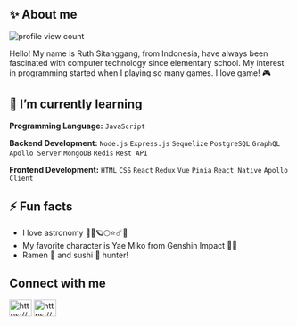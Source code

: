 ## ✨ About me

![profile view count](https://komarev.com/ghpvc/?username=lemonadesquash)

Hello! My name is Ruth Sitanggang, from Indonesia, have always been fascinated with computer technology since elementary school. My interest in programming started when I playing so many games. I love game! 🎮



## 🌱 I’m currently learning

**Programming Language:** `JavaScript`

**Backend Development:** `Node.js` `Express.js` `Sequelize` `PostgreSQL` `GraphQL` `Apollo Server` `MongoDB` `Redis` `Rest API`

**Frontend Development:** `HTML` `CSS` `React` `Redux` `Vue` `Pinia` `React Native` `Apollo Client`


## ⚡ Fun facts 

- I love astronomy 🔭🚀🪐🌕⭐️☄️🌌
- My favorite character is Yae Miko from Genshin Impact 🦊💖
- Ramen 🍜 and sushi 🍣 hunter!



## Connect with me

<a href="https://linkedin.com/in/https://www.linkedin.com/in/ruth-damayanti-sitanggang/" target="blank"><img align="center" src="https://raw.githubusercontent.com/rahuldkjain/github-profile-readme-generator/master/src/images/icons/Social/linked-in-alt.svg" alt="https://www.linkedin.com/in/ruth-damayanti-sitanggang/" height="30" width="40" /></a>
<a href="https://instagram.com/https://www.instagram.com/ruth.ds" target="blank"><img align="center" src="https://raw.githubusercontent.com/rahuldkjain/github-profile-readme-generator/master/src/images/icons/Social/instagram.svg" alt="https://www.instagram.com/ruth.ds" height="30" width="40" /></a>


<!--
**lemonadesquash/lemonadesquash** is a ✨ _special_ ✨ repository because its `README.md` (this file) appears on your GitHub profile.

Here are some ideas to get you started:

- 🔭 I’m currently working on ...
- 🌱 I’m currently learning ...
- 👯 I’m looking to collaborate on ...
- 🤔 I’m looking for help with ...
- 💬 Ask me about ...
- 📫 How to reach me: ...
- 😄 Pronouns: ...
- ⚡ Fun fact: ...
-->
